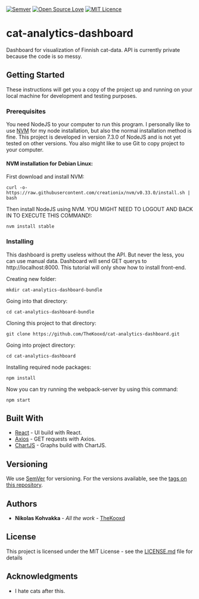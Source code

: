 [![Semver](http://img.shields.io/SemVer/0.2.1-alpha.png)](http://semver.org/spec/v2.0.0.html)
[![Open Source Love](https://badges.frapsoft.com/os/v1/open-source.svg?v=103)](https://github.com/ellerbrock/open-source-badges/)
[![MIT Licence](https://badges.frapsoft.com/os/mit/mit.svg?v=103)](https://opensource.org/licenses/mit-license.php)


# cat-analytics-dashboard

Dashboard for visualization of Finnish cat-data. API is currently private because the code is so messy.

## Getting Started

These instructions will get you a copy of the project up and running on your local machine for development and testing purposes.
### Prerequisites

You need NodeJS to your computer to run this program. I personally like to use [NVM](https://github.com/creationix/nvm) for my node installation, but also the normal installation method is fine. This project is developed in version 7.3.0 of NodeJS and is not yet tested on other versions. You also might like to use Git to copy project to your computer.

#### NVM installation for Debian Linux:
First download and install NVM:

```
curl -o- https://raw.githubusercontent.com/creationix/nvm/v0.33.0/install.sh | bash
```
Then install NodeJS using NVM. YOU MIGHT NEED TO LOGOUT AND BACK IN TO EXECUTE THIS COMMAND!:

```
nvm install stable
```
### Installing

This dashboard is pretty useless without the API. But never the less, you can use manual data. Dashboard will send GET querys to http://localhost:8000. This tutorial will only show how to install front-end.

Creating new folder:

```
mkdir cat-analytics-dashboard-bundle
```
Going into that directory:
```
cd cat-analytics-dashboard-bundle
```
Cloning this project to that directory:

```
git clone https://github.com/TheKooxd/cat-analytics-dashboard.git
```
Going into project directory:
```
cd cat-analytics-dashboard
```
Installing required node packages:

```
npm install
```

Now you can try running the webpack-server by using this command:
```
npm start
```
## Built With

* [React](https://facebook.github.io/react/) - UI build with React.
* [Axios](https://github.com/mzabriskie/axios) - GET requests with Axios.
* [ChartJS](http://www.chartjs.org/) - Graphs build with ChartJS.

## Versioning

We use [SemVer](http://semver.org/) for versioning. For the versions available, see the [tags on this repository](https://github.com/TheKooxd/cat-analytics-dashboard/tags).

## Authors

* **Nikolas Kohvakka** - *All the work* - [TheKooxd](https://github.com/TheKooxd)

## License

This project is licensed under the MIT License - see the [LICENSE.md](LICENSE.md) file for details

## Acknowledgments

* I hate cats after this.
